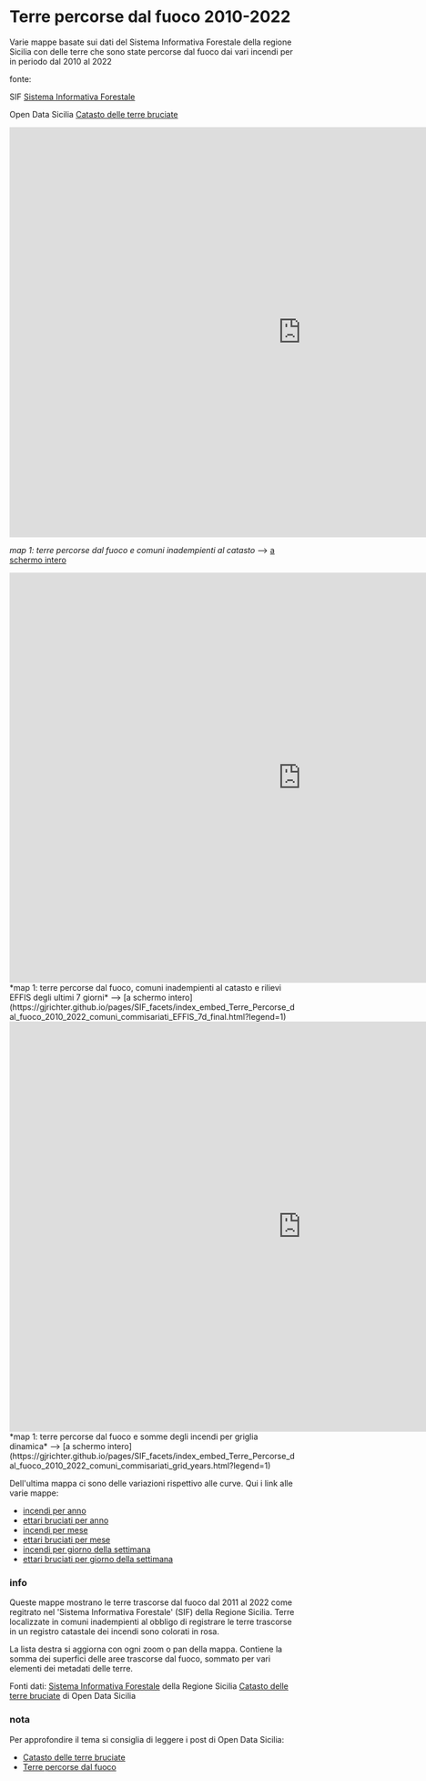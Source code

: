 # Terre percorse dal fuoco 2010-2022

Varie mappe basate sui dati del Sistema Informativa Forestale della regione Sicilia con delle terre che sono state percorse dal fuoco dai vari incendi per in periodo dal 2010 al 2022

fonte:	

SIF [Sistema Informativa Forestale](https://sif.regione.sicilia.it/ilportale/)

Open Data Sicilia [Catasto delle terre bruciate](https://opendatasicilia.it/2023/08/10/catasto-delle-terre-bruciate/)

<iframe id="map1" width="1024px" height="720" frameborder="0" scrolling="no" marginheight="0" marginwidth="0" src="https://gjrichter.github.io/pages/SIF_facets/index_embed_Terre_Percorse_dal_fuoco_2010_2022_comuni_commisariati.html?legend=1"></iframe>

*map 1: terre percorse dal fuoco e comuni inadempienti al catasto*  --> [a schermo intero](https://gjrichter.github.io/pages/SIF_facets/index_embed_Terre_Percorse_dal_fuoco_2010_2022_comuni_commisariati.html?legend=1)



<iframe id="map2" width="1024px" height="720" frameborder="0" scrolling="no" marginheight="0" marginwidth="0" src="https://gjrichter.github.io/pages/SIF_facets/index_embed_Terre_Percorse_dal_fuoco_2010_2022_comuni_commisariati_EFFIS_7d_final.html?legend=1"></iframe>
*map 1: terre percorse dal fuoco, comuni inadempienti al catasto e rilievi EFFIS degli ultimi 7 giorni*  --> [a schermo intero](https://gjrichter.github.io/pages/SIF_facets/index_embed_Terre_Percorse_dal_fuoco_2010_2022_comuni_commisariati_EFFIS_7d_final.html?legend=1)




<iframe id="map2" width="1024px" height="720" frameborder="0" scrolling="no" marginheight="0" marginwidth="0" src="https://gjrichter.github.io/pages/SIF_facets/index_embed_Terre_Percorse_dal_fuoco_2010_2022_comuni_commisariati_grid_years.html?legend=1"></iframe>
*map 1: terre percorse dal fuoco e somme degli incendi per griglia dinamica*  --> [a schermo intero](https://gjrichter.github.io/pages/SIF_facets/index_embed_Terre_Percorse_dal_fuoco_2010_2022_comuni_commisariati_grid_years.html?legend=1)

Dell'ultima mappa ci sono delle variazioni rispettivo alle curve. Qui i link alle varie mappe:

- [incendi per anno](https://gjrichter.github.io/pages/SIF_facets/index_embed_Terre_Percorse_dal_fuoco_2010_2022_comuni_commisariati_grid_years.html?legend=1)
- [ettari bruciati per anno](https://gjrichter.github.io/pages/SIF_facets/index_embed_Terre_Percorse_dal_fuoco_2010_2022_comuni_commisariati_grid_years_ha.html?legend=1)
- [incendi per mese](https://gjrichter.github.io/pages/SIF_facets/index_embed_Terre_Percorse_dal_fuoco_2010_2022_comuni_commisariati_grid_monthhtml?legend=1)
- [ettari bruciati per mese](https://gjrichter.github.io/pages/SIF_facets/index_embed_Terre_Percorse_dal_fuoco_2010_2022_comuni_commisariati_grid_month_ha.html?legend=1)
- [incendi per giorno della settimana](https://gjrichter.github.io/pages/SIF_facets/index_embed_Terre_Percorse_dal_fuoco_2010_2022_comuni_commisariati_grid_day.html?legend=1)
- [ettari bruciati per giorno della settimana](https://gjrichter.github.io/pages/SIF_facets/index_embed_Terre_Percorse_dal_fuoco_2010_2022_comuni_commisariati_grid_day_ha.html?legend=1)



### info


Queste mappe mostrano le terre trascorse dal fuoco dal 2011 al 2022 come regitrato nel 'Sistema Informativa Forestale' (SIF) della Regione Sicilia. Terre localizzate in comuni inadempienti al obbligo di registrare le terre trascorse in un registro catastale dei incendi sono colorati in rosa. 

La lista  destra si aggiorna con ogni zoom o pan della mappa. Contiene la somma dei superfici delle aree trascorse dal fuoco, sommato per vari elementi dei metadati delle terre.
	
Fonti dati:
[Sistema Informativa Forestale](https://sif.regione.sicilia.it/ilportale)  della Regione Sicilia
[Catasto delle terre bruciate](https://opendatasicilia.it/2023/08/10/catasto-delle-terre-bruciate/) di Open Data Sicilia



### nota

Per approfondire il tema si consiglia di leggere i post di Open Data Sicilia:

- [Catasto delle terre bruciate](https://opendatasicilia.it/2023/08/10/catasto-delle-terre-bruciate)  
- [Terre percorse dal fuoco](https://opendatasicilia.it/2023/08/18/sicilia-terre-percorse-dal-fuoco)

